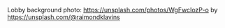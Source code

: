 Lobby background photo:
https://unsplash.com/photos/WgFwcIozP-o by https://unsplash.com/@raimondklavins
